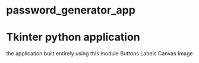 # password_generator_app
# Tkinter python application

the application built entirely using this module 
Buttons
Labels
Canvas
Image
